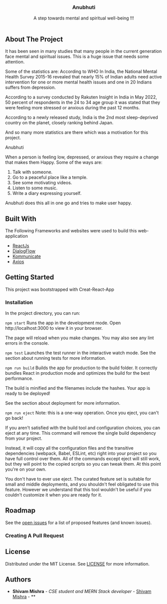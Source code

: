 <br/>
<p align="center">
  <h3 align="center">Anubhuti</h3>

  <p align="center">
    A step towards mental and spiritual well-being !!!
    <br/>
    <br/>
  </p>
</p>



## About The Project



It has been seen in many studies that many people in the current generation face mental and spiritual issues. This is a huge issue that needs some attention.

Some of the statistics are:
According to WHO In India, the National Mental Health Survey 2015-16 revealed that nearly 15% of Indian adults need active intervention for one or more mental health issues and one in 20 Indians suffers from depression.

According to a survey conducted by Rakuten Insight in India in May 2022, 50 percent of respondents in the 24 to 34 age group it was stated that they were feeling more stressed or anxious during the past 12 months.

According to a newly released study, India is the 2nd most sleep-deprived country on the planet, closely ranking behind Japan.

And so many more statistics are there which was a motivation for this project.

Anubhuti

When a person is feeling low, depressed, or anxious they require a change that makes them Happy.
Some of the ways are:
1. Talk with someone.
2. Go to a peaceful place like a temple.
3. See some motivating videos.
4. Listen to some music.
5. Write a diary expressing yourself.

Anubhuti does this all in one go and tries to make user happy.



## Built With

The Following Frameworks and websites were used to build this web-application

* [ReactJs](https://reactjs.org/)
* [DialogFlow](https://cloud.google.com/dialogflow)
* [Kommunicate](https://www.kommunicate.io/)
* [Axios](https://axios-http.com/docs/intro)

## Getting Started

This project was bootstrapped with Creat-React-App

### Installation

In the project directory, you can run:

```npm start```
Runs the app in the development mode.
Open http://localhost:3000 to view it in your browser.

The page will reload when you make changes.
You may also see any lint errors in the console.

```npm test```
Launches the test runner in the interactive watch mode.
See the section about running tests for more information.

```npm run build```
Builds the app for production to the build folder.
It correctly bundles React in production mode and optimizes the build for the best performance.

The build is minified and the filenames include the hashes.
Your app is ready to be deployed!

See the section about deployment for more information.

```npm run eject```
Note: this is a one-way operation. Once you eject, you can't go back!

If you aren't satisfied with the build tool and configuration choices, you can eject at any time. This command will remove the single build dependency from your project.

Instead, it will copy all the configuration files and the transitive dependencies (webpack, Babel, ESLint, etc) right into your project so you have full control over them. All of the commands except eject will still work, but they will point to the copied scripts so you can tweak them. At this point you're on your own.

You don't have to ever use eject. The curated feature set is suitable for small and middle deployments, and you shouldn't feel obligated to use this feature. However we understand that this tool wouldn't be useful if you couldn't customize it when you are ready for it.

## Roadmap

See the [open issues](https://github.com/ShaanCoding/ReadME-Generator/issues) for a list of proposed features (and known issues).

### Creating A Pull Request



## License

Distributed under the MIT License. See [LICENSE](https://github.com/ShaanCoding/ReadME-Generator/blob/main/LICENSE.md) for more information.

## Authors

* **Shivam Mishra** - *CSE student and MERN Stack developer* - [Shivam Mishra](https://github.com/https://github.com/shivambmishra10) - **




